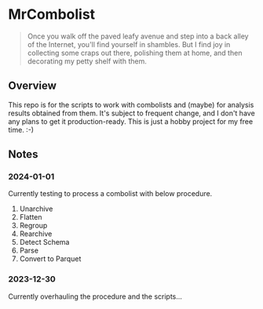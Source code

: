 # MrCombolist

> Once you walk off the paved leafy avenue and step into a back alley of the Internet, you'll find yourself in shambles.
> But I find joy in collecting some craps out there, polishing them at home, and then decorating my petty shelf with them.

## Overview

This repo is for the scripts to work with combolists and (maybe) for analysis results obtained from them.
It's subject to frequent change, and I don't have any plans to get it production-ready.
This is just a hobby project for my free time. :-)

## Notes

### 2024-01-01

Currently testing to process a combolist with below procedure.

1. Unarchive
2. Flatten
3. Regroup
4. Rearchive
5. Detect Schema
6. Parse
7. Convert to Parquet

### 2023-12-30

Currently overhauling the procedure and the scripts...

